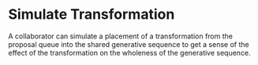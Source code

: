 # Simulate Transformation

A collaborator can simulate a placement of a transformation from the proposal queue into the shared generative sequence to get a sense of the effect of the transformation on the wholeness of the generative sequence.